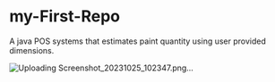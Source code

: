 # my-First-Repo

A java POS systems that estimates paint quantity using user provided dimensions.

![Uploading Screenshot_20231025_102347.png…]()
